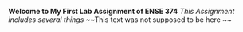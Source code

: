 **Welcome to My First Lab Assignment of ENSE 374**
*This Assignment includes several things*
~~This text was not supposed to be here ~~